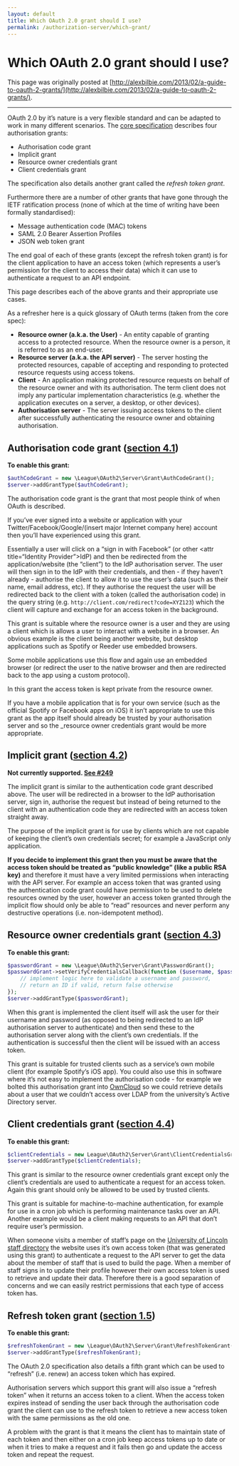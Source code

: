 ```yaml
---
layout: default
title: Which OAuth 2.0 grant should I use?
permalink: /authorization-server/which-grant/
---
```


# Which OAuth 2.0 grant should I use? 

This page was originally posted at [http://alexbilbie.com/2013/02/a-guide-to-oauth-2-grants/](http://alexbilbie.com/2013/02/a-guide-to-oauth-2-grants/).

---

OAuth 2.0 by it’s nature is a very flexible standard and can be adapted to work in many different scenarios. The [core specification](http://tools.ietf.org/html/rfc6749) describes four authorisation grants:

* Authorisation code grant
* Implicit grant
* Resource owner credentials grant
* Client credentials grant

The specification also details another grant called the _refresh token grant_.

Furthermore there are a number of other grants that have gone through the IETF ratification process (none of which at the time of writing have been formally standardised):

* Message authentication code (MAC) tokens
* SAML 2.0 Bearer Assertion Profiles
* JSON web token grant

The end goal of each of these grants (except the refresh token grant) is for the client application to have an access token (which represents a user’s permission for the client to access their data) which it can use to authenticate a request to an API endpoint.

This page describes each of the above grants and their appropriate use cases.

As a refresher here is a quick glossary of OAuth terms (taken from the core spec):

* **Resource owner (a.k.a. the User)** - An entity capable of granting access to a protected resource. When the resource owner is a person, it is referred to as an end-user.
* **Resource server (a.k.a. the API server)** - The server hosting the protected resources, capable of accepting and responding to protected resource requests using access tokens.
* **Client** - An application making protected resource requests on behalf of the resource owner and with its authorisation. The term client does not imply any particular implementation characteristics (e.g. whether the application executes on a server, a desktop, or other devices).
* **Authorisation server** - The server issuing access tokens to the client after successfully authenticating the resource owner and obtaining authorisation.

## Authorisation code grant ([section 4.1](http://tools.ietf.org/html/rfc6749#section-4.1))

**To enable this grant:**

~~~ php
$authCodeGrant = new \League\OAuth2\Server\Grant\AuthCodeGrant();
$server->addGrantType($authCodeGrant);
~~~

The authorisation code grant is the grant that most people think of when OAuth is described.

If you’ve ever signed into a website or application with your Twitter/Facebook/Google/(insert major Internet company here) account then you’ll have experienced using this grant.

Essentially a user will click on a “sign in with Facebook” (or other <attr title=“Identity Provider”>IdP</attr>) and then be redirected from the application/website (the “client”) to the IdP authorisation server. The user will then sign in to the IdP with their credentials, and then - if they haven’t already - authorise the client to allow it to use the user’s data (such as their name, email address, etc). If they authorise the request the user will be redirected back to the client with a token (called the authorisation code) in the query string (e.g. `http://client.com/redirect?code=XYZ123`) which the client will capture and exchange for an access token in the background.

This grant is suitable where the resource owner is a user and they are using a client which is allows a user to interact with a website in a browser. An obvious example is the client being another website, but desktop applications such as Spotify or Reeder use embedded browsers.

Some mobile applications use this flow and again use an embedded browser (or redirect the user to the native browser and then are redirected back to the app using a custom protocol).

In this grant the access token is kept private from the resource owner.

If you have a mobile application that is for your own service (such as the official Spotify or Facebook apps on iOS) it isn’t appropriate to use this grant as the app itself should already be trusted by your authorisation server and so the _resource owner credentials grant would be more appropriate.

## Implicit grant ([section 4.2](http://tools.ietf.org/html/rfc6749#section-4.2))

**Not currently supported. [See #249](https://github.com/thephpleague/oauth2-server/issues/249)**

The implicit grant is similar to the authentication code grant described above. The user will be redirected in a browser to the IdP authorisation server, sign in, authorise the request but instead of being returned to the client with an authentication code they are redirected with an access token straight away.

The purpose of the implicit grant is for use by clients which are not capable of keeping the client’s own credentials secret; for example a JavaScript only application.

**If you decide to implement this grant then you must be aware that the access token should be treated as “public knowledge” (like a public RSA key)** and therefore it must have a very limited permissions when interacting with the API server. For example an access token that was granted using the authentication code grant could have permission to be used to delete resources owned by the user, however an access token granted through the implicit flow should only be able to “read” resources and never perform any destructive operations (i.e. non-idempotent method).

## Resource owner credentials grant ([section 4.3](http://tools.ietf.org/html/rfc6749#section-4.3))

**To enable this grant:**

~~~ php
$passwordGrant = new \League\OAuth2\Server\Grant\PasswordGrant();
$passwordGrant->setVerifyCredentialsCallback(function ($username, $password) {
    // implement logic here to validate a username and password,
    // return an ID if valid, return false otherwise
});
$server->addGrantType($passwordGrant);
~~~

When this grant is implemented the client itself will ask the user for their username and password (as opposed to being redirected to an IdP authorisation server to authenticate) and then send these to the authorisation server along with the client’s own credentials.  If the authentication is successful then the client will be issued with an access token.

This grant is suitable for trusted clients such as a service’s own mobile client (for example Spotify’s iOS app). You could also use this in software where it’s not easy to implement the authorisation code - for example we bolted this authorisation grant into [OwnCloud](http://owncloud.org/) so we could retrieve details about a user that we couldn’t access over LDAP from the university’s Active Directory server.

## Client credentials grant  ([section 4.4](http://tools.ietf.org/html/rfc6749#section-4.4))

**To enable this grant:**

~~~ php
$clientCredentials = new League\OAuth2\Server\Grant\ClientCredentialsGrant();
$server->addGrantType($clientCredentials);
~~~

This grant is similar to the resource owner credentials grant except only the client’s credentials are used to authenticate a request for an access token. Again this grant should only be allowed to be used by trusted clients.

This grant is suitable for machine-to-machine authentication, for example for use in a cron job which is performing maintenance tasks over an API. Another example would be a client making requests to an API that don’t require user’s permission.

When someone visits a member of staff’s page on the [University of Lincoln staff directory](http://staff.lincoln.ac.uk/) the website uses it’s own access token (that was generated using this grant) to authenticate a request to the API server to get the data about the member of staff that is used to build the page. When a member of staff signs in to update their profile however their own access token is used to retrieve and update their data. Therefore there is a good separation of concerns and we can easily restrict permissions that each type of access token has.

## Refresh token grant ([section 1.5](http://tools.ietf.org/html/rfc6749#section-1.5))

**To enable this grant:**

~~~ php
$refreshTokenGrant = new \League\OAuth2\Server\Grant\RefreshTokenGrant();
$server->addGrantType($refreshTokenGrant);
~~~

The OAuth 2.0 specification also details a fifth grant which can be used to “refresh” (i.e. renew) an access token which has expired.

Authorisation servers which support this grant will also issue a “refresh token” when it returns an access token to a client. When the access token expires instead of sending the user back through the authorisation code grant the client can use to the refresh token to retrieve a new access token with the same permissions as the old one.

A problem with the grant is that it means the client has to maintain state of each token and then either on a cron job keep access tokens up to date or when it tries to make a request and it fails then go and update the access token and repeat the request.
